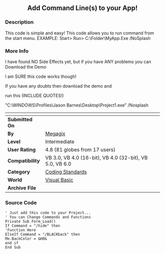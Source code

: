 ﻿<div align="center">

## Add Command Line\(s\) to your App\!


</div>

### Description

This code is simple and easy! This code allows you to run command from the start menu. EXAMPLE: Start> Run> C:\Folder\MyApp.Exe /NoSplash
 
### More Info
 
I have found NO Side Effects yet, but if you have ANY problems you can Download the Demo

I am SURE this code works though!

If you have any doubts then download the demo and

run this (INCLUDE QUOTES!)

"C:\WINDOWS\Profiles\Jason Barnes\Desktop\Project1.exe" /Nosplash


<span>             |<span>
---                |---
**Submitted On**   |
**By**             |[Megagix](https://github.com/Planet-Source-Code/PSCIndex/blob/master/ByAuthor/megagix.md)
**Level**          |Intermediate
**User Rating**    |4.8 (81 globes from 17 users)
**Compatibility**  |VB 3\.0, VB 4\.0 \(16\-bit\), VB 4\.0 \(32\-bit\), VB 5\.0, VB 6\.0
**Category**       |[Coding Standards](https://github.com/Planet-Source-Code/PSCIndex/blob/master/ByCategory/coding-standards__1-43.md)
**World**          |[Visual Basic](https://github.com/Planet-Source-Code/PSCIndex/blob/master/ByWorld/visual-basic.md)
**Archive File**   |[](https://github.com/Planet-Source-Code/megagix-add-command-line-s-to-your-app__1-29096/archive/master.zip)





### Source Code

```
' Just add this code to your Project...
' You can Change Commands and Functions
Private Sub Form_Load()
If Command = "/hide" then
'Function Here
ElseIf Command = "/BLACKback" then
Me.BackColor = &H0&
end if
End Sub
```

